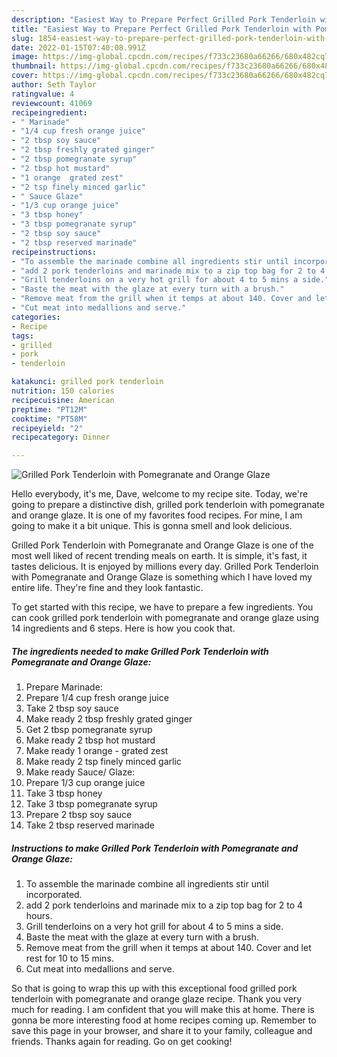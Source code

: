 ```yaml
---
description: "Easiest Way to Prepare Perfect Grilled Pork Tenderloin with Pomegranate and Orange Glaze"
title: "Easiest Way to Prepare Perfect Grilled Pork Tenderloin with Pomegranate and Orange Glaze"
slug: 1854-easiest-way-to-prepare-perfect-grilled-pork-tenderloin-with-pomegranate-and-orange-glaze
date: 2022-01-15T07:40:08.991Z
image: https://img-global.cpcdn.com/recipes/f733c23680a66266/680x482cq70/grilled-pork-tenderloin-with-pomegranate-and-orange-glaze-recipe-main-photo.jpg
thumbnail: https://img-global.cpcdn.com/recipes/f733c23680a66266/680x482cq70/grilled-pork-tenderloin-with-pomegranate-and-orange-glaze-recipe-main-photo.jpg
cover: https://img-global.cpcdn.com/recipes/f733c23680a66266/680x482cq70/grilled-pork-tenderloin-with-pomegranate-and-orange-glaze-recipe-main-photo.jpg
author: Seth Taylor
ratingvalue: 4
reviewcount: 41069
recipeingredient:
- " Marinade"
- "1/4 cup fresh orange juice"
- "2 tbsp soy sauce"
- "2 tbsp freshly grated ginger"
- "2 tbsp pomegranate syrup"
- "2 tbsp hot mustard"
- "1 orange  grated zest"
- "2 tsp finely minced garlic"
- " Sauce Glaze"
- "1/3 cup orange juice"
- "3 tbsp honey"
- "3 tbsp pomegranate syrup"
- "2 tbsp soy sauce"
- "2 tbsp reserved marinade"
recipeinstructions:
- "To assemble the marinade combine all ingredients stir until incorporated."
- "add 2 pork tenderloins and marinade mix to a zip top bag for 2 to 4 hours."
- "Grill tenderloins on a very hot grill for about 4 to 5 mins a side."
- "Baste the meat with the glaze at every turn with a brush."
- "Remove meat from the grill when it temps at about 140. Cover and let rest for 10 to 15 mins."
- "Cut meat into medallions and serve."
categories:
- Recipe
tags:
- grilled
- pork
- tenderloin

katakunci: grilled pork tenderloin 
nutrition: 150 calories
recipecuisine: American
preptime: "PT12M"
cooktime: "PT58M"
recipeyield: "2"
recipecategory: Dinner

---
```



![Grilled Pork Tenderloin with Pomegranate and Orange Glaze](https://img-global.cpcdn.com/recipes/f733c23680a66266/680x482cq70/grilled-pork-tenderloin-with-pomegranate-and-orange-glaze-recipe-main-photo.jpg)

Hello everybody, it's me, Dave, welcome to my recipe site. Today, we're going to prepare a distinctive dish, grilled pork tenderloin with pomegranate and orange glaze. It is one of my favorites food recipes. For mine, I am going to make it a bit unique. This is gonna smell and look delicious.

Grilled Pork Tenderloin with Pomegranate and Orange Glaze is one of the most well liked of recent trending meals on earth. It is simple, it's fast, it tastes delicious. It is enjoyed by millions every day. Grilled Pork Tenderloin with Pomegranate and Orange Glaze is something which I have loved my entire life. They're fine and they look fantastic.




To get started with this recipe, we have to prepare a few ingredients. You can cook grilled pork tenderloin with pomegranate and orange glaze using 14 ingredients and 6 steps. Here is how you cook that.

<!--inarticleads1-->

##### The ingredients needed to make Grilled Pork Tenderloin with Pomegranate and Orange Glaze:

1. Prepare  Marinade:
1. Prepare 1/4 cup fresh orange juice
1. Take 2 tbsp soy sauce
1. Make ready 2 tbsp freshly grated ginger
1. Get 2 tbsp pomegranate syrup
1. Make ready 2 tbsp hot mustard
1. Make ready 1 orange - grated zest
1. Make ready 2 tsp finely minced garlic
1. Make ready  Sauce/ Glaze:
1. Prepare 1/3 cup orange juice
1. Take 3 tbsp honey
1. Take 3 tbsp pomegranate syrup
1. Prepare 2 tbsp soy sauce
1. Take 2 tbsp reserved marinade




<!--inarticleads2-->

##### Instructions to make Grilled Pork Tenderloin with Pomegranate and Orange Glaze:

1. To assemble the marinade combine all ingredients stir until incorporated.
1. add 2 pork tenderloins and marinade mix to a zip top bag for 2 to 4 hours.
1. Grill tenderloins on a very hot grill for about 4 to 5 mins a side.
1. Baste the meat with the glaze at every turn with a brush.
1. Remove meat from the grill when it temps at about 140. Cover and let rest for 10 to 15 mins.
1. Cut meat into medallions and serve.




So that is going to wrap this up with this exceptional food grilled pork tenderloin with pomegranate and orange glaze recipe. Thank you very much for reading. I am confident that you will make this at home. There is gonna be more interesting food at home recipes coming up. Remember to save this page in your browser, and share it to your family, colleague and friends. Thanks again for reading. Go on get cooking!
